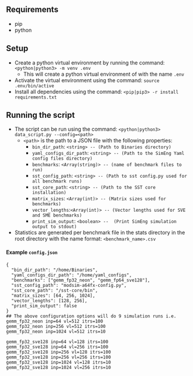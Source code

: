 ## Requirements

- pip
- python

## Setup

- Create a python virtual environment by running the command: `<python|python3> -m venv .env`
  - This will create a python virtual environment of with the name `.env`
- Activate the virtual environment using the command: `source .env/bin/active`
- Install all dependencies using the command: `<pip|pip3> -r install requirements.txt`

## Running the script

- The script can be run using the command: `<python|python3> data_script.py --config=<path>`
  - `<path>` is the path to a JSON file with the following properties:
    - `bin_dir_path`: `<string> -- (Path to Binaries directory)`
    - `yaml_configs_dir_path`: `<string> -- (Path to the SimEng Yaml config files directory)`
    - `benchmarks`: `<Array(string)> -- (name of benchmark files to run)`
    - `sst_config_path`: `<string> -- (Path to sst config.py used for all benchmark runs)`
    - `sst_core_path`: `<string> -- (Path to the SST core installation)`
    - `matrix_sizes`: `<Array(int)> -- (Matrix sizes used for benchmarks)`
    - `vector_lengths`:`<Array(int)> -- (Vector lengths used for SVE and SME benchmarks)`
    - `print_sim_output`: `<boolean> --  (Print SimEng simulation output to stdout)`
- Statistics are generated per benchmark file in the stats directory in the root directory with the name format: `<benchmark_name>.csv`

#### Example `config.json`

```
{
  "bin_dir_path": "/home/Binaries",
  "yaml_configs_dir_path": "/home/yaml_configs",
  "benchmarks": ["gemm_fp32_neon", "gemm_fp64_sve128"],
  "sst_config_path": "modsim-a64fx-config.py",
  "sst_core_path": "/sst-core/bin",
  "matrix_sizes": [64, 256, 1024],
  "vector_lengths": [128, 256],
  "print_sim_output": false
}
## The above configuration options will do 9 simulation runs i.e.
gemm_fp32_neon inp=64 vl=512 itrs=100
gemm_fp32_neon inp=256 vl=512 itrs=100
gemm_fp32_neon inp=1024 vl=512 itrs=10

gemm_fp32_sve128 inp=64 vl=128 itrs=100
gemm_fp32_sve128 inp=64 vl=256 itrs=100
gemm_fp32_sve128 inp=256 vl=128 itrs=100
gemm_fp32_sve128 inp=256 vl=256 itrs=100
gemm_fp32_sve128 inp=1024 vl=128 itrs=10
gemm_fp32_sve128 inp=1024 vl=256 itrs=10
```
